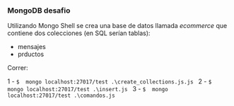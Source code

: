 ### MongoDB desafio

Utilizando Mongo Shell se crea una base de datos llamada _ecommerce_ que contiene dos colecciones (en SQL serían tablas):

- mensajes 
- prductos

Correr: 

1 - ``$  mongo localhost:27017/test .\create_collections.js.js `` 
2 - ``$  mongo localhost:27017/test .\insert.js `` 
3 - ``$  mongo localhost:27017/test .\comandos.js `` 

